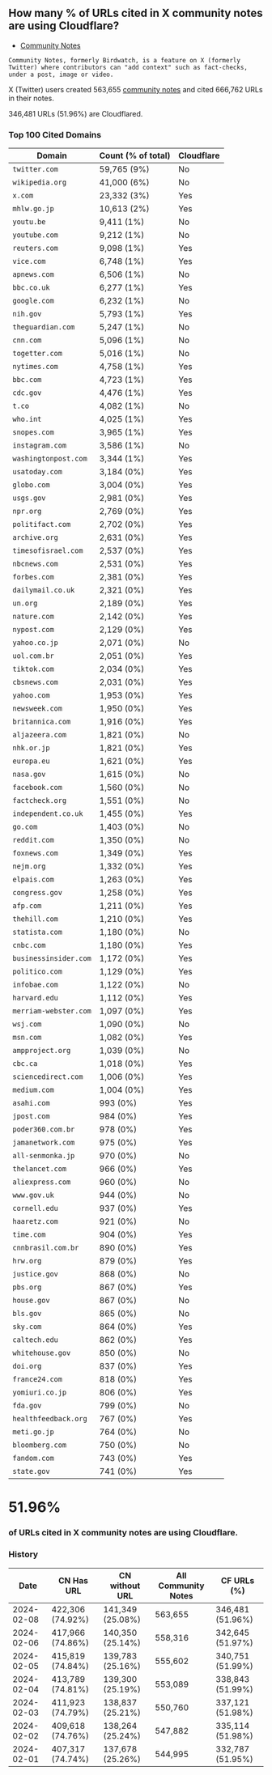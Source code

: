 ## How many % of URLs cited in X community notes are using Cloudflare?


- [Community Notes](https://en.wikipedia.org/wiki/Community_Notes)
```
Community Notes, formerly Birdwatch, is a feature on X (formerly Twitter) where contributors can "add context" such as fact-checks, under a post, image or video.
```

[//]: # (begin)

X (Twitter) users created 563,655 [community notes](https://en.wikipedia.org/wiki/Community_Notes) and cited 666,762 URLs in their notes.

346,481 URLs (51.96%) are Cloudflared.


### Top 100 Cited Domains
| Domain | Count (% of total) | Cloudflare |
| --- | --- | --- |
| `twitter.com` | 59,765 (9%) | No |
| `wikipedia.org` | 41,000 (6%) | No |
| `x.com` | 23,332 (3%) | Yes |
| `mhlw.go.jp` | 10,613 (2%) | Yes |
| `youtu.be` | 9,411 (1%) | No |
| `youtube.com` | 9,212 (1%) | No |
| `reuters.com` | 9,098 (1%) | Yes |
| `vice.com` | 6,748 (1%) | Yes |
| `apnews.com` | 6,506 (1%) | No |
| `bbc.co.uk` | 6,277 (1%) | Yes |
| `google.com` | 6,232 (1%) | No |
| `nih.gov` | 5,793 (1%) | Yes |
| `theguardian.com` | 5,247 (1%) | No |
| `cnn.com` | 5,096 (1%) | No |
| `togetter.com` | 5,016 (1%) | No |
| `nytimes.com` | 4,758 (1%) | Yes |
| `bbc.com` | 4,723 (1%) | Yes |
| `cdc.gov` | 4,476 (1%) | Yes |
| `t.co` | 4,082 (1%) | No |
| `who.int` | 4,025 (1%) | Yes |
| `snopes.com` | 3,965 (1%) | Yes |
| `instagram.com` | 3,586 (1%) | No |
| `washingtonpost.com` | 3,344 (1%) | Yes |
| `usatoday.com` | 3,184 (0%) | Yes |
| `globo.com` | 3,004 (0%) | Yes |
| `usgs.gov` | 2,981 (0%) | Yes |
| `npr.org` | 2,769 (0%) | Yes |
| `politifact.com` | 2,702 (0%) | Yes |
| `archive.org` | 2,631 (0%) | Yes |
| `timesofisrael.com` | 2,537 (0%) | Yes |
| `nbcnews.com` | 2,531 (0%) | Yes |
| `forbes.com` | 2,381 (0%) | Yes |
| `dailymail.co.uk` | 2,321 (0%) | Yes |
| `un.org` | 2,189 (0%) | Yes |
| `nature.com` | 2,142 (0%) | Yes |
| `nypost.com` | 2,129 (0%) | Yes |
| `yahoo.co.jp` | 2,071 (0%) | No |
| `uol.com.br` | 2,051 (0%) | Yes |
| `tiktok.com` | 2,034 (0%) | Yes |
| `cbsnews.com` | 2,031 (0%) | Yes |
| `yahoo.com` | 1,953 (0%) | Yes |
| `newsweek.com` | 1,950 (0%) | Yes |
| `britannica.com` | 1,916 (0%) | Yes |
| `aljazeera.com` | 1,821 (0%) | No |
| `nhk.or.jp` | 1,821 (0%) | Yes |
| `europa.eu` | 1,621 (0%) | Yes |
| `nasa.gov` | 1,615 (0%) | No |
| `facebook.com` | 1,560 (0%) | No |
| `factcheck.org` | 1,551 (0%) | No |
| `independent.co.uk` | 1,455 (0%) | Yes |
| `go.com` | 1,403 (0%) | No |
| `reddit.com` | 1,350 (0%) | No |
| `foxnews.com` | 1,349 (0%) | Yes |
| `nejm.org` | 1,332 (0%) | Yes |
| `elpais.com` | 1,263 (0%) | Yes |
| `congress.gov` | 1,258 (0%) | Yes |
| `afp.com` | 1,211 (0%) | Yes |
| `thehill.com` | 1,210 (0%) | Yes |
| `statista.com` | 1,180 (0%) | No |
| `cnbc.com` | 1,180 (0%) | Yes |
| `businessinsider.com` | 1,172 (0%) | Yes |
| `politico.com` | 1,129 (0%) | Yes |
| `infobae.com` | 1,122 (0%) | No |
| `harvard.edu` | 1,112 (0%) | Yes |
| `merriam-webster.com` | 1,097 (0%) | Yes |
| `wsj.com` | 1,090 (0%) | No |
| `msn.com` | 1,082 (0%) | Yes |
| `ampproject.org` | 1,039 (0%) | No |
| `cbc.ca` | 1,018 (0%) | Yes |
| `sciencedirect.com` | 1,006 (0%) | Yes |
| `medium.com` | 1,004 (0%) | Yes |
| `asahi.com` | 993 (0%) | Yes |
| `jpost.com` | 984 (0%) | Yes |
| `poder360.com.br` | 978 (0%) | Yes |
| `jamanetwork.com` | 975 (0%) | Yes |
| `all-senmonka.jp` | 970 (0%) | No |
| `thelancet.com` | 966 (0%) | Yes |
| `aliexpress.com` | 960 (0%) | No |
| `www.gov.uk` | 944 (0%) | No |
| `cornell.edu` | 937 (0%) | Yes |
| `haaretz.com` | 921 (0%) | No |
| `time.com` | 904 (0%) | Yes |
| `cnnbrasil.com.br` | 890 (0%) | Yes |
| `hrw.org` | 879 (0%) | Yes |
| `justice.gov` | 868 (0%) | No |
| `pbs.org` | 867 (0%) | Yes |
| `house.gov` | 867 (0%) | No |
| `bls.gov` | 865 (0%) | No |
| `sky.com` | 864 (0%) | Yes |
| `caltech.edu` | 862 (0%) | Yes |
| `whitehouse.gov` | 850 (0%) | No |
| `doi.org` | 837 (0%) | Yes |
| `france24.com` | 818 (0%) | Yes |
| `yomiuri.co.jp` | 806 (0%) | Yes |
| `fda.gov` | 799 (0%) | No |
| `healthfeedback.org` | 767 (0%) | Yes |
| `meti.go.jp` | 764 (0%) | No |
| `bloomberg.com` | 750 (0%) | No |
| `fandom.com` | 743 (0%) | Yes |
| `state.gov` | 741 (0%) | Yes |


# 51.96%
### of URLs cited in X community notes are using Cloudflare.


### History
| Date | CN Has URL | CN without URL | All Community Notes | CF URLs (%) |
| --- | --- | --- | --- | --- |
| 2024-02-08 | 422,306 (74.92%) | 141,349 (25.08%) | 563,655 | 346,481 (51.96%) |
| 2024-02-06 | 417,966 (74.86%) | 140,350 (25.14%) | 558,316 | 342,645 (51.97%) |
| 2024-02-05 | 415,819 (74.84%) | 139,783 (25.16%) | 555,602 | 340,751 (51.99%) |
| 2024-02-04 | 413,789 (74.81%) | 139,300 (25.19%) | 553,089 | 338,843 (51.99%) |
| 2024-02-03 | 411,923 (74.79%) | 138,837 (25.21%) | 550,760 | 337,121 (51.98%) |
| 2024-02-02 | 409,618 (74.76%) | 138,264 (25.24%) | 547,882 | 335,114 (51.98%) |
| 2024-02-01 | 407,317 (74.74%) | 137,678 (25.26%) | 544,995 | 332,787 (51.95%) |
